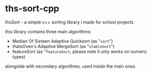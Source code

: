 # ths-sort-cpp
thsSort - a simple c++ sorting library i made for school projects

this library contains three main algorithms:
  - Median Of Sixteen Adaptive Quicksort (as "`sort`")
  - thatsOven's Adaptive MergeSort (as "`stableSort`")
  - featureSort (as "`featureSort`, please note it only works on numeric types)

alongside with secondary algorithms, used inside the main ones.
